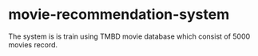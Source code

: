# movie-recommendation-system
The system is  is train using TMBD movie database which consist of 5000 movies record.
